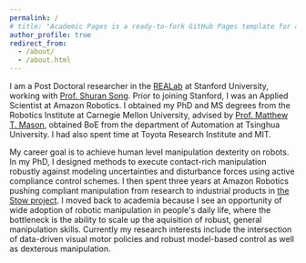 ```yaml
---
permalink: /
# title: "Academic Pages is a ready-to-fork GitHub Pages template for academic personal websites"
author_profile: true
redirect_from: 
  - /about/
  - /about.html
---
```

I am a Post Doctoral researcher in the [REALab](https://real.stanford.edu/) at Stanford University, working with [Prof. Shuran Song](https://shurans.github.io/). Prior to joining Stanford, I was an Applied Scientist at Amazon Robotics. I obtained my PhD and MS degrees from the Robotics Institute at Carnegie Mellon University, advised by [Prof. Matthew T. Mason](https://www.cs.cmu.edu/~mason/), obtained BoE from the department of Automation at Tsinghua University. I had also spent time at Toyota Research Institute and MIT.

My career goal is to achieve human level manipulation dexterity on robots. In my PhD, I designed methods to execute contact-rich manipulation robustly against modeling uncertainties and disturbance forces using active compliance control schemes. I then spent three years at Amazon Robotics pushing compliant manipulation from research to industrial products in [the Stow project](https://www.amazon.science/latest-news/how-amazon-robotics-researchers-are-solving-a-beautiful-problem).
I moved back to academia because I see an opportunity of wide adoption of robotic manipulation in people's daily life, where the bottleneck is the ability to scale up the aquisition of robust, general manipulation skills. Currently my research interests include the intersection of data-driven visual motor policies and robust model-based control as well as dexterous manipulation.

